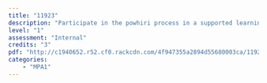 ```yaml
---
title: "11923"
description: "Participate in the powhiri process in a supported learning context."
level: "1"
assessment: "Internal"
credits: "3"
pdf: "http://c1940652.r52.cf0.rackcdn.com/4f947355a2894d55680003ca/11923.pdf"
categories:
    - "MPA1"
---
```

